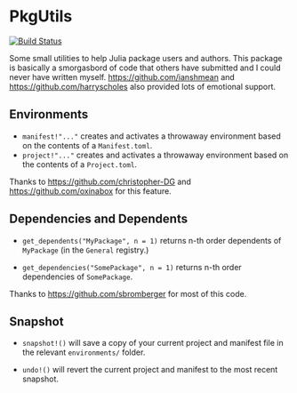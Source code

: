 # PkgUtils

[![Build Status](https://travis-ci.org/arnavs/PkgUtils.jl.svg?branch=master)](https://travis-ci.org/arnavs/PkgUtils.jl)

Some small utilities to help Julia package users and authors. This package is basically a smorgasbord of code that others have submitted and I could never have written myself. https://github.com/ianshmean and https://github.com/harryscholes also provided lots of emotional support. 

## Environments

* `manifest!"..."` creates and activates a throwaway environment based on the contents of a `Manifest.toml`.
* `project!"..."` creates and activates a throwaway environment based on the contents of a `Project.toml`.

Thanks to https://github.com/christopher-DG and https://github.com/oxinabox for this feature. 

## Dependencies and Dependents

* `get_dependents("MyPackage", n = 1)` returns n-th order dependents of `MyPackage` (in the `General` registry.)

* `get_dependencies("SomePackage", n = 1)` returns n-th order dependencies of `SomePackage`.

Thanks to https://github.com/sbromberger for most of this code. 

## Snapshot 

* `snapshot!()` will save a copy of your current project and manifest file in the relevant `environments/` folder.

* `undo!()` will revert the current project and manifest to the most recent snapshot.  
